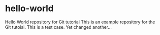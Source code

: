 # hello-world
Hello World repository for Git tutorial
This is an example repository for the Git tutoial.
This is a test case.
Yet  changed another...
